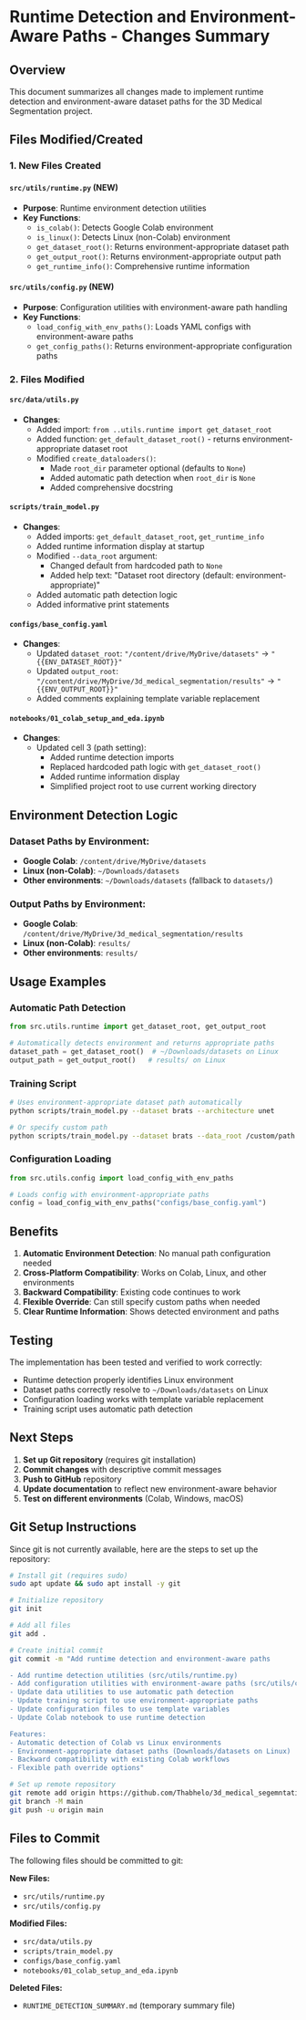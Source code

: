 # Runtime Detection and Environment-Aware Paths - Changes Summary

## Overview
This document summarizes all changes made to implement runtime detection and environment-aware dataset paths for the 3D Medical Segmentation project.

## Files Modified/Created

### 1. New Files Created

#### `src/utils/runtime.py` (NEW)
- **Purpose**: Runtime environment detection utilities
- **Key Functions**:
  - `is_colab()`: Detects Google Colab environment
  - `is_linux()`: Detects Linux (non-Colab) environment  
  - `get_dataset_root()`: Returns environment-appropriate dataset path
  - `get_output_root()`: Returns environment-appropriate output path
  - `get_runtime_info()`: Comprehensive runtime information

#### `src/utils/config.py` (NEW)
- **Purpose**: Configuration utilities with environment-aware path handling
- **Key Functions**:
  - `load_config_with_env_paths()`: Loads YAML configs with environment-aware paths
  - `get_config_paths()`: Returns environment-appropriate configuration paths

### 2. Files Modified

#### `src/data/utils.py`
- **Changes**:
  - Added import: `from ..utils.runtime import get_dataset_root`
  - Added function: `get_default_dataset_root()` - returns environment-appropriate dataset root
  - Modified `create_dataloaders()`:
    - Made `root_dir` parameter optional (defaults to `None`)
    - Added automatic path detection when `root_dir` is `None`
    - Added comprehensive docstring

#### `scripts/train_model.py`
- **Changes**:
  - Added imports: `get_default_dataset_root`, `get_runtime_info`
  - Added runtime information display at startup
  - Modified `--data_root` argument:
    - Changed default from hardcoded path to `None`
    - Added help text: "Dataset root directory (default: environment-appropriate)"
  - Added automatic path detection logic
  - Added informative print statements

#### `configs/base_config.yaml`
- **Changes**:
  - Updated `dataset_root`: `"/content/drive/MyDrive/datasets"` → `"{{ENV_DATASET_ROOT}}"`
  - Updated `output_root`: `"/content/drive/MyDrive/3d_medical_segmentation/results"` → `"{{ENV_OUTPUT_ROOT}}"`
  - Added comments explaining template variable replacement

#### `notebooks/01_colab_setup_and_eda.ipynb`
- **Changes**:
  - Updated cell 3 (path setting):
    - Added runtime detection imports
    - Replaced hardcoded path logic with `get_dataset_root()`
    - Added runtime information display
    - Simplified project root to use current working directory

## Environment Detection Logic

### Dataset Paths by Environment:
- **Google Colab**: `/content/drive/MyDrive/datasets`
- **Linux (non-Colab)**: `~/Downloads/datasets`
- **Other environments**: `~/Downloads/datasets` (fallback to `datasets/`)

### Output Paths by Environment:
- **Google Colab**: `/content/drive/MyDrive/3d_medical_segmentation/results`
- **Linux (non-Colab)**: `results/`
- **Other environments**: `results/`

## Usage Examples

### Automatic Path Detection
```python
from src.utils.runtime import get_dataset_root, get_output_root

# Automatically detects environment and returns appropriate paths
dataset_path = get_dataset_root()  # ~/Downloads/datasets on Linux
output_path = get_output_root()   # results/ on Linux
```

### Training Script
```bash
# Uses environment-appropriate dataset path automatically
python scripts/train_model.py --dataset brats --architecture unet

# Or specify custom path
python scripts/train_model.py --dataset brats --data_root /custom/path
```

### Configuration Loading
```python
from src.utils.config import load_config_with_env_paths

# Loads config with environment-appropriate paths
config = load_config_with_env_paths("configs/base_config.yaml")
```

## Benefits

1. **Automatic Environment Detection**: No manual path configuration needed
2. **Cross-Platform Compatibility**: Works on Colab, Linux, and other environments
3. **Backward Compatibility**: Existing code continues to work
4. **Flexible Override**: Can still specify custom paths when needed
5. **Clear Runtime Information**: Shows detected environment and paths

## Testing

The implementation has been tested and verified to work correctly:
- Runtime detection properly identifies Linux environment
- Dataset paths correctly resolve to `~/Downloads/datasets` on Linux
- Configuration loading works with template variable replacement
- Training script uses automatic path detection

## Next Steps

1. **Set up Git repository** (requires git installation)
2. **Commit changes** with descriptive commit messages
3. **Push to GitHub** repository
4. **Update documentation** to reflect new environment-aware behavior
5. **Test on different environments** (Colab, Windows, macOS)

## Git Setup Instructions

Since git is not currently available, here are the steps to set up the repository:

```bash
# Install git (requires sudo)
sudo apt update && sudo apt install -y git

# Initialize repository
git init

# Add all files
git add .

# Create initial commit
git commit -m "Add runtime detection and environment-aware paths

- Add runtime detection utilities (src/utils/runtime.py)
- Add configuration utilities with environment-aware paths (src/utils/config.py)
- Update data utilities to use automatic path detection
- Update training script to use environment-appropriate paths
- Update configuration files to use template variables
- Update Colab notebook to use runtime detection

Features:
- Automatic detection of Colab vs Linux environments
- Environment-appropriate dataset paths (Downloads/datasets on Linux)
- Backward compatibility with existing Colab workflows
- Flexible path override options"

# Set up remote repository
git remote add origin https://github.com/Thabhelo/3d_medical_segemntation.git
git branch -M main
git push -u origin main
```

## Files to Commit

The following files should be committed to git:

**New Files:**
- `src/utils/runtime.py`
- `src/utils/config.py`

**Modified Files:**
- `src/data/utils.py`
- `scripts/train_model.py`
- `configs/base_config.yaml`
- `notebooks/01_colab_setup_and_eda.ipynb`

**Deleted Files:**
- `RUNTIME_DETECTION_SUMMARY.md` (temporary summary file)
